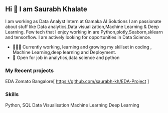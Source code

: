 ## Hi 👋 I am Saurabh Khalate 
I am working as  Data Analyst Intern at Gamaka AI Solutions
 I am passionate about stuff like Data analytics,Data visualization,Machine Learning & Deep Learning. 
Few tech that I enjoy working in are Python,plotly,Seaborn,sklearn and tensorflow. I am actively looking for opportunities in Data Science.

- 👨🏽‍💻 Currently working, learning and growing my skillset in coding , Machine Learning,deep learning and Deployment.
- 🤝 Open for job in  analytics,data science and python

### My Recent projects 
EDA Zomato Bangalore[  https://github.com/saurabh-kh/EDA-Project ]

### Skills
Python, SQL
Data Visualisation
Machine Learning
Deep Learning
